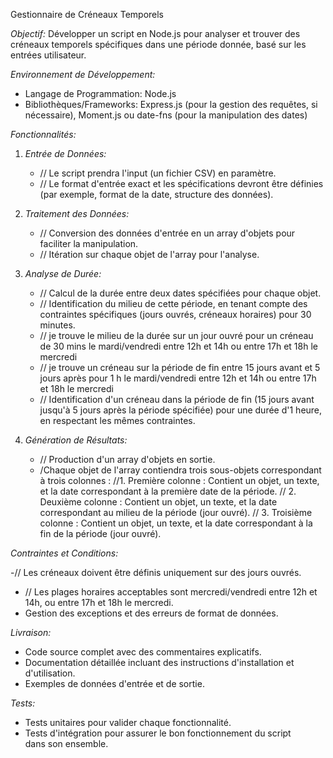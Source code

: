 Gestionnaire de Créneaux Temporels

_Objectif:_ Développer un script en Node.js pour analyser et trouver des créneaux temporels spécifiques dans une période donnée, basé sur les entrées utilisateur.

_Environnement de Développement:_

- Langage de Programmation: Node.js
- Bibliothèques/Frameworks: Express.js (pour la gestion des requêtes, si nécessaire), Moment.js ou date-fns (pour la manipulation des dates)

_Fonctionnalités:_

1. _Entrée de Données:_

   - // Le script prendra l'input (un fichier CSV) en paramètre.
   - // Le format d'entrée exact et les spécifications devront être définies (par exemple, format de la date, structure des données).

2. _Traitement des Données:_

   - // Conversion des données d'entrée en un array d'objets pour faciliter la manipulation.
   - // Itération sur chaque objet de l'array pour l'analyse.

3. _Analyse de Durée:_

   - // Calcul de la durée entre deux dates spécifiées pour chaque objet.
   - // Identification du milieu de cette période, en tenant compte des contraintes spécifiques (jours ouvrés, créneaux horaires) pour 30 minutes.
   - // je trouve le milieu de la durée sur un jour ouvré pour un créneau de 30 mins le mardi/vendredi entre 12h et 14h ou entre 17h et 18h le mercredi
   - // je trouve un créneau sur la période de fin entre 15 jours avant et 5 jours après pour 1 h le mardi/vendredi entre 12h et 14h ou entre 17h et 18h le mercredi
   - // Identification d'un créneau dans la période de fin (15 jours avant jusqu'à 5 jours après la période spécifiée) pour une durée d'1 heure, en respectant les mêmes contraintes.

4. _Génération de Résultats:_
   - // Production d'un array d'objets en sortie.
   - /Chaque objet de l'array contiendra trois sous-objets correspondant à trois colonnes :
     //1. Première colonne : Contient un objet, un texte, et la date correspondant à la première date de la période.
   //  2. Deuxième colonne : Contient un objet, un texte, et la date correspondant au milieu de la période (jour ouvré).
   //  3. Troisième colonne : Contient un objet, un texte, et la date correspondant à la fin de la période (jour ouvré).

_Contraintes et Conditions:_

-// Les créneaux doivent être définis uniquement sur des jours ouvrés.
- // Les plages horaires acceptables sont mercredi/vendredi entre 12h et 14h, ou entre 17h et 18h le mercredi.
- Gestion des exceptions et des erreurs de format de données.

_Livraison:_

- Code source complet avec des commentaires explicatifs.
- Documentation détaillée incluant des instructions d'installation et d'utilisation.
- Exemples de données d'entrée et de sortie.

_Tests:_

- Tests unitaires pour valider chaque fonctionnalité.
- Tests d'intégration pour assurer le bon fonctionnement du script dans son ensemble.


